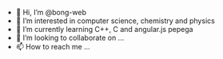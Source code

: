 - 👋 Hi, I’m @bong-web
- 👀 I’m interested in computer science, chemistry and physics
- 🌱 I’m currently learning C++, C and angular.js pepega
- 💞️ I’m looking to collaborate on ...
- 📫 How to reach me ...

<!---
bong-web/bong-web is a ✨ special ✨ repository because its `README.md` (this file) appears on your GitHub profile.
You can click the Preview link to take a look at your changes.
--->
